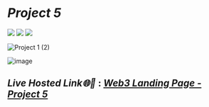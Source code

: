 # _Project 5_
<img src="https://img.shields.io/badge/Project%205-Web3%20Landing%20Page-brightgreen">&nbsp;<img src="https://img.shields.io/badge/Used-HTML5-orange">&nbsp;<img src="https://img.shields.io/badge/Used-CSS3-blue">

![Project 1 (2)](https://user-images.githubusercontent.com/91872149/189337813-2d5695a5-b26e-4f46-b311-4ce98b5a6f57.gif)


![image](https://user-images.githubusercontent.com/91872149/181814515-b7d88818-c950-4b88-9ac6-acd935d9f280.png)

## _Live Hosted Link🌐🚀_ : _[Web3 Landing Page - Project 5](https://live-class-assignment-05.netlify.app/)_

